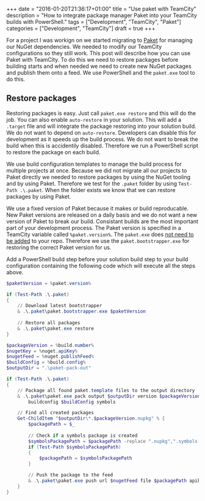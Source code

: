 +++
date = "2016-01-20T21:36:17+01:00"
title = "Use paket with TeamCity"
description = "How to integrate package manager Paket into your TeamCity builds with PowerShell."
tags = ["Development", "TeamCity", "Paket"]
categories = ["Development", "TeamCity"]
draft = true
+++

For a project I was workign on we started migrating to [Paket](https://fsprojects.github.io/Paket/) for managing our NuGet dependencies. We needed to modify our TeamCity configurations so they still work. This post will describe how you can use Paket with TeamCity. To do this we need to restore packages before building starts and when needed we need to create new NuGet packages and publish them onto a feed. We use PowerShell and the `paket.exe` tool to do this.
<!--more-->

## Restore packages

Restoring packages is easy. Just call `paket.exe restore` and this will do the job. You can also enable `auto-restore` in your solution. This will add a `.target` file and will integrate the package restoring into your solution build. We do not want to depend on `auto-restore`. Developers can disable this for development as it speeds up the build process. We do not want to break the build when this is accidentily  disabled. Therefore we run a PowerShell script to restore the package on each build.

We use build configuration templates to manage the build process for multiple projects at once. Because we did not migrate all our projects to Paket directly we needed to restore packages by using the NuGet tooling and by using Paket. Therefore we test for the `.paket` folder by using `Test-Path .\.paket`. When the folder exists we know that we can restore packages by using Paket. 

We use a fixed version of Paket because it makes or build reproducable. New Paket versions are released on a daily basis and we do not want a new version of Paket to break our build. Consistant builds are the most important part of your development process. The Paket version is specified in a TeamCity variable called `%paket.version%`. The `paket.exe` does [not need to be added](https://fsprojects.github.io/Paket/getting-started.html#Downloading-Paket-and-it-s-BootStrapper) to your repo. Therefore we use the `paket.bootstrapper.exe` for restoring the correct Paket version for us. 

Add a PowerShell build step before your solution build step to your build configuration containing the following code which will execute all the steps above.

``` powershell
$paketVersion = %paket.version%

if (Test-Path .\.paket)
{
    // Download latest bootstrapper
    & .\.paket\paket.bootstrapper.exe $paketVersion
    
    // Restore all packages
    & .\.paket\paket.exe restore
}
```

``` powershell
$packageVersion = %build.number%
$nugetKey = %nuget.apiKey%
$nugetFeed = %nuget.publishFeed%
$buildConfig = %build.config%
$outputDir = ".\paket-pack-out"

if (Test-Path .\.paket)
{
    // Package all found paket.template files to the output directory 
    & .\.paket\paket.exe pack output $outputDir version $packageVersion `
        buildconfig $buildConfig symbols

    // Find all created packages
    Get-ChildItem "$outputDir\*.$packageVersion.nupkg" % {
        $packagePath = $_
        
        // Check if a symbols package is created
        $symbolsPackagePath = $packagePath -replace ".nupkg",".symbols.nupkg"
        if (Test-Path $symbolsPackagePath)
        {
            $packagePath = $symbolsPackagePath
        }

        // Push the package to the feed
        & .\.paket\paket.exe push url $nugetFeed file $packagePath apikey $nugetKey 
    }
}
```